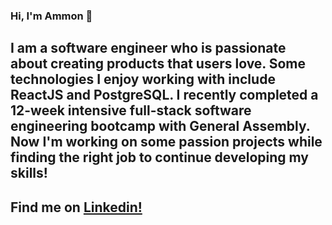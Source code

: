 ### Hi, I'm Ammon 👋

## I am a software engineer who is passionate about creating products that users love. Some technologies I enjoy working with include ReactJS and PostgreSQL. I recently completed a 12-week intensive full-stack software engineering bootcamp with General Assembly. Now I'm working on some passion projects while finding the right job to continue developing my skills!

## Find me on [Linkedin!](https://www.linkedin.com/in/ammono/) 

<!--
**Shazammon/Shazammon** is a ✨ _special_ ✨ repository because its `README.md` (this file) appears on your GitHub profile.

Here are some ideas to get you started:

- 🔭 I’m currently working on ...
- 🌱 I’m currently learning ...
- 👯 I’m looking to collaborate on ...
- 🤔 I’m looking for help with ...
- 💬 Ask me about ...
- 📫 How to reach me: ...
- 😄 Pronouns: ...
- ⚡ Fun fact: ...
-->
